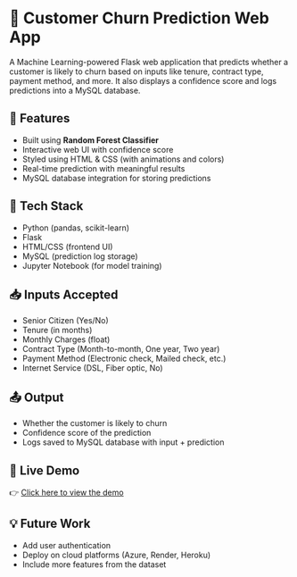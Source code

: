 # 🔄 Customer Churn Prediction Web App

A Machine Learning-powered Flask web application that predicts whether a customer is likely to churn based on inputs like tenure, contract type, payment method, and more. It also displays a confidence score and logs predictions into a MySQL database.

## 🚀 Features

- Built using **Random Forest Classifier**
- Interactive web UI with confidence score
- Styled using HTML & CSS (with animations and colors)
- Real-time prediction with meaningful results
- MySQL database integration for storing predictions

## 🧠 Tech Stack

- Python (pandas, scikit-learn)
- Flask
- HTML/CSS (frontend UI)
- MySQL (prediction log storage)
- Jupyter Notebook (for model training)

## 📥 Inputs Accepted

- Senior Citizen (Yes/No)
- Tenure (in months)
- Monthly Charges (float)
- Contract Type (Month-to-month, One year, Two year)
- Payment Method (Electronic check, Mailed check, etc.)
- Internet Service (DSL, Fiber optic, No)

## 📤 Output

- Whether the customer is likely to churn
- Confidence score of the prediction
- Logs saved to MySQL database with input + prediction

## 🔗 Live Demo

👉 [Click here to view the demo](https://340znwv3-5000.inc1.devtunnels.ms/)

## 💡 Future Work

- Add user authentication
- Deploy on cloud platforms (Azure, Render, Heroku)
- Include more features from the dataset
